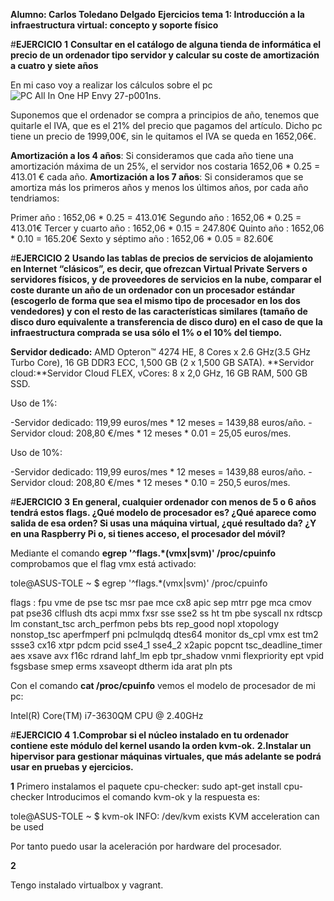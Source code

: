 **Alumno: Carlos Toledano Delgado**
**Ejercicios tema 1: Introducción a la infraestructura virtual: concepto y soporte físico**


#**EJERCICIO 1**
**Consultar en el catálogo de alguna tienda de informática el precio de un ordenador tipo servidor y calcular su coste de amortización a cuatro y siete años**

En mi caso voy a realizar los cálculos sobre el pc ![PC All In One HP Envy 27-p001ns](http://store.hp.com/SpainStore/Merch/Product.aspx?id=P1J95EA&opt=ABE&sel=DTP).


Suponemos que el ordenador se compra a principios de año, tenemos que quitarle el IVA, que es el 21% del precio que pagamos del artículo. Dicho pc tiene un precio de 1999,00€, sin le quitamos el IVA se queda en 1652,06€.

**Amortización a los 4 años**: Si consideramos que cada año tiene una amortización máxima de un 25%, el servidor nos costaria 1652,06 * 0.25 = 413.01 € cada año.
**Amortización a los 7 años**: Si consideramos que se amortiza más los primeros años y menos los últimos años, por cada año tendriamos:

Primer año : 1652,06 * 0.25 = 413.01€
Segundo año : 1652,06 * 0.25 = 413.01€
Tercer y cuarto año : 1652,06 * 0.15 = 247.80€
Quinto año : 1652,06 * 0.10 = 165.20€
Sexto y séptimo año : 1652,06 * 0.05 = 82.60€


#**EJERCICIO 2**
**Usando las tablas de precios de servicios de alojamiento en Internet “clásicos”, es decir, que ofrezcan Virtual Private Servers o servidores físicos, y de proveedores de servicios en la nube, comparar el coste durante un año de un ordenador con un procesador estándar (escogerlo de forma que sea el mismo tipo de procesador en los dos vendedores) y con el resto de las características similares (tamaño de disco duro equivalente a transferencia de disco duro) en el caso de que la infraestructura comprada se usa sólo el 1% o el 10% del tiempo.**

**Servidor dedicado:** AMD Opteron™ 4274 HE, 8 Cores x 2.6 GHz(3.5 GHz Turbo Core), 16 GB DDR3 ECC, 1,500 GB (2 x 1,500 GB SATA).
**Servidor cloud:**Servidor Cloud FLEX, vCores: 8 x 2,0 GHz, 16 GB RAM, 500 GB SSD.

Uso de 1%:

-Servidor dedicado: 119,99 euros/mes * 12 meses = 1439,88 euros/año.
-Servidor cloud: 208,80 €/mes * 12 meses * 0.01 = 25,05 euros/mes.

Uso de 10%:

-Servidor dedicado: 119,99 euros/mes * 12 meses = 1439,88 euros/año.
-Servidor cloud: 208,80 €/mes * 12 meses * 0.10 = 250,5 euros/mes.


#**EJERCICIO 3**
**En general, cualquier ordenador con menos de 5 o 6 años tendrá estos flags. ¿Qué modelo de procesador es? ¿Qué aparece como salida de esa orden? Si usas una máquina virtual, ¿qué resultado da? ¿Y en una Raspberry Pi o, si tienes acceso, el procesador del móvil?**

Mediante el comando **egrep '^flags.*(vmx|svm)' /proc/cpuinfo** comprobamos que el flag vmx está activado:

tole@ASUS-TOLE ~ $ egrep '^flags.*(vmx|svm)' /proc/cpuinfo

flags		: fpu vme de pse tsc msr pae mce cx8 apic sep mtrr pge mca cmov pat pse36 clflush dts acpi mmx fxsr sse sse2 ss ht tm pbe syscall nx rdtscp lm constant_tsc arch_perfmon pebs bts rep_good nopl xtopology nonstop_tsc aperfmperf pni pclmulqdq dtes64 monitor ds_cpl vmx est tm2 ssse3 cx16 xtpr pdcm pcid sse4_1 sse4_2 x2apic popcnt tsc_deadline_timer aes xsave avx f16c rdrand lahf_lm epb tpr_shadow vnmi flexpriority ept vpid fsgsbase smep erms xsaveopt dtherm ida arat pln pts


Con el comando **cat /proc/cpuinfo** vemos el modelo de procesador de mi pc:

Intel(R) Core(TM) i7-3630QM CPU @ 2.40GHz


#**EJERCICIO 4**
**1.Comprobar si el núcleo instalado en tu ordenador contiene este módulo del kernel usando la orden kvm-ok.**
**2.Instalar un hipervisor para gestionar máquinas virtuales, que más adelante se podrá usar en pruebas y ejercicios.**

**1**
Primero instalamos el paquete cpu-checker: sudo apt-get install cpu-checker
Introducimos el comando kvm-ok y la respuesta es:

tole@ASUS-TOLE ~ $ kvm-ok
INFO: /dev/kvm exists
KVM acceleration can be used


Por tanto puedo usar la aceleración por hardware del procesador.

**2**

Tengo instalado virtualbox y vagrant.






